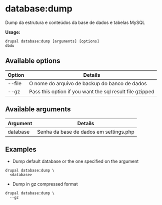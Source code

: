 # database:dump
Dump da estrutura e conteúdos da base de dados e tabelas MySQL

**Usage:**
```
drupal database:dump [arguments] [options]
dbdu
```

## Available options
Option | Details
-------|-------------
--file |  O nome do arquivo de backup do banco de dados
--gz | Pass this option if you want the sql result file gzipped

## Available arguments
Argument | Details
---------|-------------
database | Senha da base de dados em settings.php

## Examples
* Dump default database or the one specified on the argument
```
drupal database:dump \
  <database>
```
* Dump in gz compressed format
```
drupal database:dump \
  --gz
```
